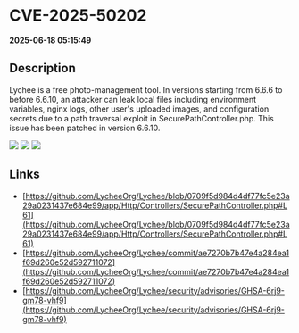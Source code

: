 # CVE-2025-50202

**2025-06-18 05:15:49**

## Description
Lychee is a free photo-management tool. In versions starting from 6.6.6 to before 6.6.10, an attacker can leak local files including environment variables, nginx logs, other user's uploaded images, and configuration secrets due to a path traversal exploit in SecurePathController.php. This issue has been patched in version 6.6.10.

![](https://img.shields.io/static/v1?label=Score&message=7.5&color=red)
![](https://img.shields.io/static/v1?label=Severity&message=HIGH&color=red)
![](https://img.shields.io/static/v1?label=CWE&message=Traversal&color=green)

## Links
- [https://github.com/LycheeOrg/Lychee/blob/0709f5d984d4df77fc5e23a29a0231437e684e99/app/Http/Controllers/SecurePathController.php#L61](https://github.com/LycheeOrg/Lychee/blob/0709f5d984d4df77fc5e23a29a0231437e684e99/app/Http/Controllers/SecurePathController.php#L61)
- [https://github.com/LycheeOrg/Lychee/commit/ae7270b7b47e4a284ea1f69d260e52d592711072](https://github.com/LycheeOrg/Lychee/commit/ae7270b7b47e4a284ea1f69d260e52d592711072)
- [https://github.com/LycheeOrg/Lychee/security/advisories/GHSA-6rj9-gm78-vhf9](https://github.com/LycheeOrg/Lychee/security/advisories/GHSA-6rj9-gm78-vhf9)
